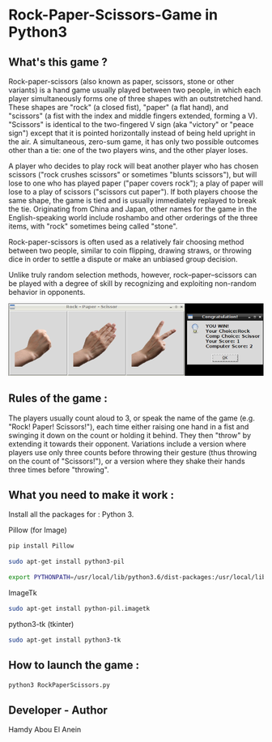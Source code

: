 # Rock-Paper-Scissors-Game in Python3 

## What's this game ?

Rock-paper-scissors (also known as paper, scissors, stone or other variants) is a hand game usually played between two people, in which each player simultaneously forms one of three shapes with an outstretched hand. These shapes are "rock" (a closed fist), "paper" (a flat hand), and "scissors" (a fist with the index and middle fingers extended, forming a V). "Scissors" is identical to the two-fingered V sign (aka "victory" or "peace sign") except that it is pointed horizontally instead of being held upright in the air. A simultaneous, zero-sum game, it has only two possible outcomes other than a tie: one of the two players wins, and the other player loses.

A player who decides to play rock will beat another player who has chosen scissors ("rock crushes scissors" or sometimes "blunts scissors"), but will lose to one who has played paper ("paper covers rock"); a play of paper will lose to a play of scissors ("scissors cut paper"). If both players choose the same shape, the game is tied and is usually immediately replayed to break the tie. Originating from China and Japan, other names for the game in the English-speaking world include roshambo and other orderings of the three items, with "rock" sometimes being called "stone".

Rock-paper-scissors is often used as a relatively fair choosing method between two people, similar to coin flipping, drawing straws, or throwing dice in order to settle a dispute or make an unbiased group decision.

Unlike truly random selection methods, however, rock–paper–scissors can be played with a degree of skill by recognizing and exploiting non-random behavior in opponents.  


![Screenshot](screenshot.png)


## Rules of the game :

The players usually count aloud to 3, or speak the name of the game (e.g. "Rock! Paper! Scissors!"), each time either raising one hand in a fist and swinging it down on the count or holding it behind. They then "throw" by extending it towards their opponent. Variations include a version where players use only three counts before throwing their gesture (thus throwing on the count of "Scissors!"), or a version where they shake their hands three times before "throwing".


## What you need to make it work :

Install all the packages for : Python 3.

Pillow (for Image)
```sh
pip install Pillow
```

```sh
sudo apt-get install python3-pil
```

```sh
export PYTHONPATH=/usr/local/lib/python3.6/dist-packages:/usr/local/lib/python3.6/site-packages
```

ImageTk
```sh
sudo apt-get install python-pil.imagetk
```

python3-tk (tkinter)
```sh
sudo apt-get install python3-tk
```  


## How to launch the game :

```sh
python3 RockPaperScissors.py
```


## Developer - Author

Hamdy Abou El Anein

